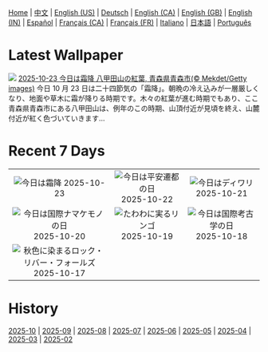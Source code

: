 [Home](../README.md) | [中文](zh-CN.md) | [English (US)](en-US.md) | [Deutsch](de-DE.md) | [English (CA)](en-CA.md) | [English (GB)](en-GB.md) | [English (IN)](en-IN.md) | [Español](es-ES.md) | [Français (CA)](fr-CA.md) | [Français (FR)](fr-FR.md) | [Italiano](it-IT.md) | [日本語](ja-JP.md) | [Português](pt-BR.md)

# Latest Wallpaper
![](https://www.bing.com/th?id=OHR.AomoriAutumn2025_JA-JP3668853549_UHD.jpg)
[2025-10-23 今日は霜降 八甲田山の紅葉, 青森県青森市(© Mekdet/Getty images)](https://www.bing.com/th?id=OHR.AomoriAutumn2025_JA-JP3668853549_UHD.jpg)
今日 10 月 23 日は二十四節気の「霜降」。朝晩の冷え込みが一層厳しくなり、地面や草木に霜が降りる時期です。木々の紅葉が進む時期でもあり、ここ青森県青森市にある八甲田山は、例年のこの時期、山頂付近が見頃を終え、山麓付近が紅く色づいていきます…

# Recent 7 Days
|  |  |  |
|:---:|:---:|:---:|
| ![](https://www.bing.com/th?id=OHR.AomoriAutumn2025_JA-JP3668853549_400x240.jpg "今日は霜降") 2025-10-23 | ![](https://www.bing.com/th?id=OHR.HeianDay2025_JA-JP1910457007_400x240.jpg "今日は平安遷都の日") 2025-10-22 | ![](https://www.bing.com/th?id=OHR.DiyaDiwali_JA-JP1552911829_400x240.jpg "今日はディワリ") 2025-10-21 |
| ![](https://www.bing.com/th?id=OHR.HoffmansSloth_JA-JP1255329003_400x240.jpg "今日は国際ナマケモノの日") 2025-10-20 | ![](https://www.bing.com/th?id=OHR.AppleHarvest_JA-JP0862857490_400x240.jpg "たわわに実るリンゴ") 2025-10-19 | ![](https://www.bing.com/th?id=OHR.SilburyHill_JA-JP0577938785_400x240.jpg "今日は国際考古学の日") 2025-10-18 |
| ![](https://www.bing.com/th?id=OHR.RockRiverFalls_JA-JP0295221799_400x240.jpg "秋色に染まるロック・リバー・フォールズ") 2025-10-17 |  |  |

# History
[2025-10](../archives/wallpaper/ja-JP/w_2025_10.md) | [2025-09](../archives/wallpaper/ja-JP/w_2025_09.md) | [2025-08](../archives/wallpaper/ja-JP/w_2025_08.md) | [2025-07](../archives/wallpaper/ja-JP/w_2025_07.md) | [2025-06](../archives/wallpaper/ja-JP/w_2025_06.md) | [2025-05](../archives/wallpaper/ja-JP/w_2025_05.md) | [2025-04](../archives/wallpaper/ja-JP/w_2025_04.md) | [2025-03](../archives/wallpaper/ja-JP/w_2025_03.md) | [2025-02](../archives/wallpaper/ja-JP/w_2025_02.md)
